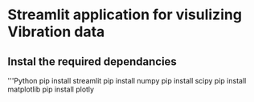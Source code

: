 # Streamlit application for visulizing Vibration data 

## Instal the required dependancies
'''Python
pip install streamlit
pip install numpy
pip install scipy
pip install matplotlib 
pip install plotly


## 

